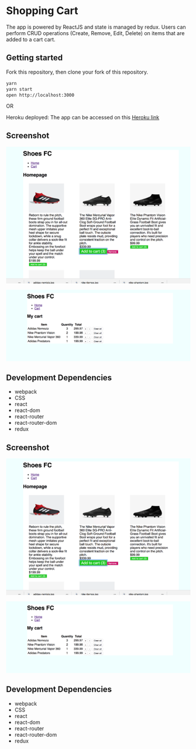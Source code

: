 # Shopping Cart
The app is powered by ReactJS and state is managed by redux. Users can perform CRUD operations (Create, Remove, Edit, Delete) on items that are added to a cart cart.

## Getting started
Fork this repository, then clone your fork of this repository.
```
yarn
yarn start
open http://localhost:3000
```
OR

Heroku deployed: The app can be accessed on this [Heroku link](https://peaceful-coast-83936.herokuapp.com/")


## Screenshot

![“Shopping cart home page with items”](https://github.com/ashToronto/Shopping-site/blob/master/ecommerce/docs/Screen%20Shot%202018-08-09%20at%204.56.02%20PM.png?raw=true)

![""](https://github.com/ashToronto/Shopping-site/blob/master/ecommerce/docs/Screen%20Shot%202018-08-09%20at%206.54.21%20PM.png?raw=true)

## Development Dependencies

* webpack
* CSS
* react
* react-dom
* react-router
* react-router-dom
* redux

## Screenshot

![“Shopping cart home page with items”](https://github.com/ashToronto/Shopping-site/blob/master/ecommerce/docs/Screen%20Shot%202018-08-09%20at%204.56.02%20PM.png?raw=true)

![""](https://github.com/ashToronto/Shopping-site/blob/master/ecommerce/docs/Screen%20Shot%202018-08-09%20at%206.54.21%20PM.png?raw=true)

## Development Dependencies

* webpack
* CSS
* react
* react-dom
* react-router
* react-router-dom
* redux
